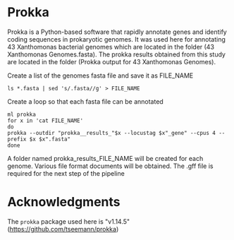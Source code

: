 # Prokka
Prokka is a Python-based software that rapidly annotate genes and identify coding sequences in prokaryotic genomes. It was used here for annotating 43 Xanthomonas bacterial genomes which are located in the folder (43 Xanthomonas Genomes.fasta). The prokka results obtained from this study are located in the folder (Prokka output for 43 Xanthomonas Genomes).

Create a list of the genomes fasta file and save it as FILE_NAME

`ls *.fasta | sed 's/.fasta//g' > FILE_NAME`

Create a loop so that each fasta file can be annotated
`````
ml prokka
for x in 'cat FILE_NAME'
do
prokka --outdir "prokka__results_"$x --locustag $x"_gene" --cpus 4 --prefix $x $x".fasta"
done
`````
A folder named prokka_results_FILE_NAME will be created for each genome. Various file format documents will be obtained. The .gff file is required for the next step of the pipeline


# Acknowledgments
The `prokka` package used here is "v1.14.5" (https://github.com/tseemann/prokka)
